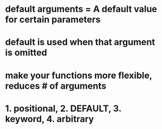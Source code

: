 # default arguments = A default value for certain parameters

# default is used when that argument is omitted

# make your functions more flexible, reduces # of arguments

# 1. positional, 2. DEFAULT, 3. keyword, 4. arbitrary
